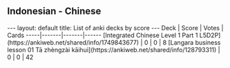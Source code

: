 <h2>Indonesian  -  Chinese</h2>
---
layout: default
title: List of anki decks by score
---
Deck | Score | Votes | Cards
-----|-------|-------|------
[Integrated Chinese Level 1 Part 1 L5D2P](https://ankiweb.net/shared/info/1749843677) | 0 | 0 | 8
[Langara business lesson 01 Tā zhèngzài kāihuì](https://ankiweb.net/shared/info/128793311) | 0 | 0 | 42
